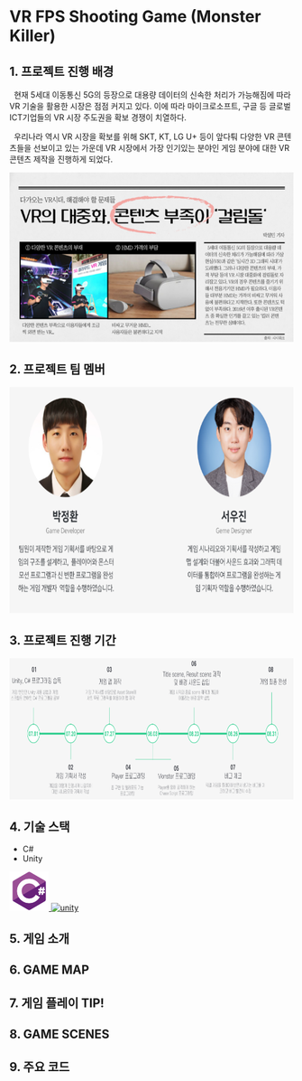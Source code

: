 # VR FPS Shooting Game (Monster Killer)



## 1. 프로젝트 진행 배경

&nbsp;&nbsp;현재 5세대 이동통신 5G의 등장으로 대용량 데이터의 신속한 처리가 가능해짐에 따라 VR 기술을 활용한 시장은 점점 커지고 있다. 이에 따라 마이크로소프트, 구글 등 글로벌 ICT기업들의 VR 시장 주도권을 확보 경쟁이 치열하다. 

&nbsp;&nbsp;우리나라 역시 VR 시장을 확보를 위해 SKT, KT,  LG U+ 등이 앞다퉈 다양한 VR 콘텐츠들을 선보이고 있는 가운데 VR 시장에서 가장 인기있는 분야인 게임 분야에 대한 VR 콘텐츠 제작을 진행하게 되었다.

<img src="/images/news.png" width="600" height="300" />



## 2. 프로젝트 팀 멤버

<img src="/images/members.png" width="600" height="400" />



## 3. 프로젝트 진행 기간

<img src="/images/progress.png" width="600" height="250" />



## 4. 기술 스택

- C#
- Unity

<p align="left"> 
    <a href="https://www.w3schools.com/cs/" target="_blank"> 
        <img src="https://raw.githubusercontent.com/devicons/devicon/master/icons/csharp/csharp-original.svg" alt="csharp" width="70" height="70"/> 
    </a> 
    <a href="https://unity.com/" target="_blank"> 
        <img src="https://www.vectorlogo.zone/logos/unity3d/unity3d-icon.svg" alt="unity" width="70" height="70"/> 
    </a> 
</p>



## 5. 게임 소개



## 6. GAME MAP



## 7. 게임 플레이 TIP!



## 8. GAME SCENES



## 9. 주요 코드

